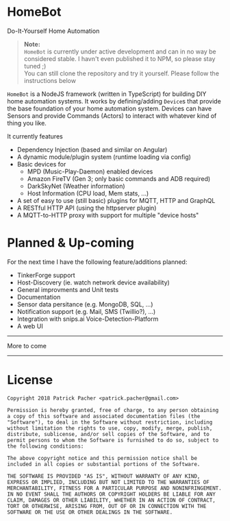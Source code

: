 # HomeBot

Do-It-Yourself Home Automation

> **Note:**   
> `HomeBot` is currently under active development and can in no way be considered stable. I havn't even published it to NPM, so please stay tuned ;)  
> You can still clone the repository and try it yourself. Please follow the instructions below

`HomeBot` is a NodeJS framework (written in TypeScript) for building DIY home automation systems. It works by defining/adding `Device`s that provide the base foundation of your home automation system. Devices can have Sensors and provide Commands (Actors) to interact with whatever kind of thing you like. 

It currently features

 - Dependency Injection (based and similar on Angular)
 - A dynamic module/plugin system (runtime loading via config)
 - Basic devices for
    - MPD (Music-Play-Daemon) enabled devices
    - Amazon FireTV (Gen 3; only basic commands and ADB required)
    - DarkSkyNet (Weather information)
    - Host Information (CPU load, Mem stats, ...)
 - A set of easy to use (still basic) plugins for MQTT, HTTP and GraphQL
 - A RESTful HTTP API (using the httpserver plugin)
 - A MQTT-to-HTTP proxy with support for multiple "device hosts"

# Planned & Up-coming

For the next time I have the following feature/additions planned:

 - TinkerForge support
 - Host-Discovery (ie. watch network device availability)
 - General improvments and Unit tests
 - Documentation
 - Sensor data persitance (e.g. MongoDB, SQL, ...)
 - Notification support (e.g. Mail, SMS (Twillio?), ...)
 - Integration with snips.ai Voice-Detection-Platform
 - A web UI
 
---

More to come

---

# License

```
Copyright 2018 Patrick Pacher <patrick.pacher@gmail.com>

Permission is hereby granted, free of charge, to any person obtaining a copy of this software and associated documentation files (the "Software"), to deal in the Software without restriction, including without limitation the rights to use, copy, modify, merge, publish, distribute, sublicense, and/or sell copies of the Software, and to permit persons to whom the Software is furnished to do so, subject to the following conditions:

The above copyright notice and this permission notice shall be included in all copies or substantial portions of the Software.

THE SOFTWARE IS PROVIDED "AS IS", WITHOUT WARRANTY OF ANY KIND, EXPRESS OR IMPLIED, INCLUDING BUT NOT LIMITED TO THE WARRANTIES OF MERCHANTABILITY, FITNESS FOR A PARTICULAR PURPOSE AND NONINFRINGEMENT. IN NO EVENT SHALL THE AUTHORS OR COPYRIGHT HOLDERS BE LIABLE FOR ANY CLAIM, DAMAGES OR OTHER LIABILITY, WHETHER IN AN ACTION OF CONTRACT, TORT OR OTHERWISE, ARISING FROM, OUT OF OR IN CONNECTION WITH THE SOFTWARE OR THE USE OR OTHER DEALINGS IN THE SOFTWARE.

```